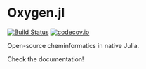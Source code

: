 # Oxygen.jl

[![Build Status](https://travis-ci.org/sudo-rushil/Oxygen.jl.svg?branch=master)](https://travis-ci.org/sudo-rushil/Oxygen.jl)
[![codecov.io](http://codecov.io/github/sudo-rushil/Oxygen.jl/coverage.svg?branch=master)](http://codecov.io/github/sudo-rushil/Oxygen.jl?branch=master)

Open-source cheminformatics in native Julia.

Check the documentation!

